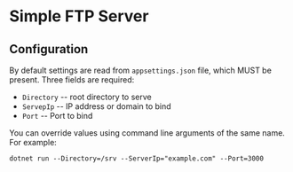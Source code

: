 # Simple FTP Server

## Configuration

By default settings are read from `appsettings.json` file, which MUST be present.
Three fields are required:

* `Directory` -- root directory to serve
* `ServepIp` -- IP address or domain to bind
* `Port` -- Port to bind

You can override values using command line arguments of the same name.
For example:

```
dotnet run --Directory=/srv --ServerIp="example.com" --Port=3000
```